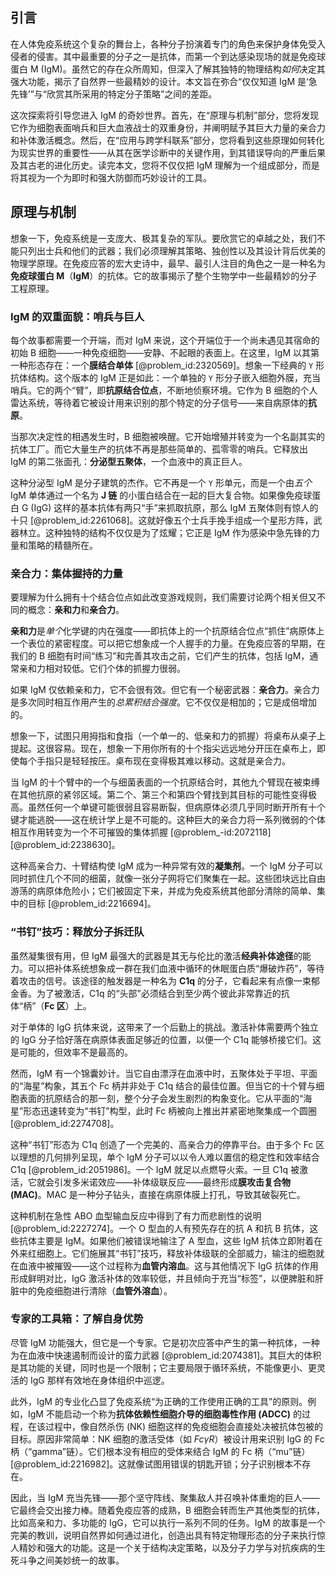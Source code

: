 ## 引言
在人体免疫系统这个复杂的舞台上，各种分子扮演着专门的角色来保护身体免受入侵者的侵害。其中最重要的分子之一是抗体，而第一个到达感染现场的就是免疫球蛋白 M (IgM)。虽然它的存在众所周知，但深入了解其独特的物理结构*如何*决定其强大功能，揭示了自然界一些最精妙的设计。本文旨在弥合“仅仅知道 IgM 是‘急先锋’”与“欣赏其所采用的特定分子策略”之间的差距。

这次探索将引导您进入 IgM 的奇妙世界。首先，在“原理与机制”部分，您将发现它作为细胞表面哨兵和巨大血液战士的双重身份，并阐明赋予其巨大力量的亲合力和补体激活概念。然后，在“应用与跨学科联系”部分，您将看到这些原理如何转化为现实世界的重要性——从其在医学诊断中的关键作用，到其错误导向的严重后果及其古老的进化历史。读完本文，您将不仅仅把 IgM 理解为一个组成部分，而是将其视为一个为即时和强大防御而巧妙设计的工具。

## 原理与机制

想象一下，免疫系统是一支庞大、极其复杂的军队。要欣赏它的卓越之处，我们不能只列出士兵和他们的武器；我们必须理解其策略、独创性以及其设计背后优美的物理学原理。在免疫应答的宏大史诗中，最早、最引人注目的角色之一是一种名为**免疫球蛋白 M**（**IgM**）的抗体。它的故事揭示了整个生物学中一些最精妙的分子工程原理。

### IgM 的双重面貌：哨兵与巨人

每个故事都需要一个开端，而对 IgM 来说，这个开端位于一个尚未遇见其宿命的初始 B 细胞——一种免疫细胞——安静、不起眼的表面上。在这里，IgM 以其第一种形态存在：一个**膜结合单体** [@problem_id:2320569]。想象一下经典的 `Y` 形抗体结构。这个版本的 IgM 正是如此：一个单独的 `Y` 形分子嵌入细胞外膜，充当哨兵。它的两个“臂”，即**抗原结合位点**，不断地侦察环境。它作为 B 细胞的个人雷达系统，等待着它被设计用来识别的那个特定的分子信号——来自病原体的**抗原**。

当那次决定性的相遇发生时，B 细胞被唤醒。它开始增殖并转变为一个名副其实的抗体工厂。而它大量生产的抗体不再是那些简单的、孤零零的哨兵。它释放出 IgM 的第二张面孔：**分泌型五聚体**，一个血液中的真正巨人。

这种分泌型 IgM 是分子建筑的杰作。它不再是一个 `Y` 形单元，而是一个由*五个* IgM 单体通过一个名为 **J 链** 的小蛋白结合在一起的巨大复合物。如果像免疫球蛋白 G (IgG) 这样的基本抗体有两只“手”来抓取抗原，那么 IgM 五聚体则有惊人的十只 [@problem_id:2261068]。这就好像五个士兵手挽手组成一个星形方阵，武器林立。这种独特的结构不仅仅是为了炫耀；它正是 IgM 作为感染中急先锋的力量和策略的精髓所在。

### 亲合力：集体握持的力量

要理解为什么拥有十个结合位点如此改变游戏规则，我们需要讨论两个相关但又不同的概念：**亲和力**和**亲合力**。

**亲和力**是*单个*化学键的内在强度——即抗体上的一个抗原结合位点“抓住”病原体上一个表位的紧密程度。可以把它想象成一个人握手的力量。在免疫应答的早期，在我们的 B 细胞有时间“练习”和完善其攻击之前，它们产生的抗体，包括 IgM，通常亲和力相对较低。它们个体的抓握力很弱。

如果 IgM 仅依赖亲和力，它不会很有效。但它有一个秘密武器：**亲合力**。亲合力是多次同时相互作用产生的*总累积结合强度*。它不仅仅是相加的；它是成倍增加的。

想象一下，试图只用拇指和食指（一个单一的、低亲和力的抓握）将桌布从桌子上提起。这很容易。现在，想象一下用你所有的十个指尖远远地分开压在桌布上，即使每个手指只是轻轻按压。桌布现在变得极其难以移动。这就是亲合力。

当 IgM 的十个臂中的一个与细菌表面的一个抗原结合时，其他九个臂现在被束缚在其他抗原的紧邻区域。第二个、第三个和第四个臂找到其目标的可能性变得极高。虽然任何一个单键可能很弱且容易断裂，但病原体必须几乎同时断开所有十个键才能逃脱——这在统计学上是不可能的。这种巨大的亲合力将一系列微弱的个体相互作用转变为一个不可摧毁的集体抓握 [@problem_-id:2072118] [@problem_id:2238630]。

这种高亲合力、十臂结构使 IgM 成为一种异常有效的**凝集剂**。一个 IgM 分子可以同时抓住几个不同的细菌，就像一张分子网将它们聚集在一起。这些团块远比自由游荡的病原体危险小；它们被固定下来，并成为免疫系统其他部分清除的简单、集中的目标 [@problem_id:2216694]。

### “书钉”技巧：释放分子拆迁队

虽然凝集很有用，但 IgM 最强大的武器是其无与伦比的激活**经典补体途径**的能力。可以把补体系统想象成一群在我们血液中循环的休眠蛋白质“爆破炸药”，等待着攻击的信号。该途径的触发器是一种名为 **C1q** 的分子，它看起来有点像一束郁金香。为了被激活，C1q 的“头部”必须结合到至少两个彼此非常靠近的抗体“柄”（**Fc 区**）上。

对于单体的 IgG 抗体来说，这带来了一个后勤上的挑战。激活补体需要两个独立的 IgG 分子恰好落在病原体表面足够近的位置，以便一个 C1q 能够桥接它们。这是可能的，但效率不是最高的。

然而，IgM 有一个锦囊妙计。当它自由漂浮在血液中时，五聚体处于平坦、平面的“海星”构象，其五个 Fc 柄并非处于 C1q 结合的最佳位置。但当它的十个臂与细胞表面的抗原结合的那一刻，整个分子会发生剧烈的构象变化。它从平面的“海星”形态迅速转变为“书钉”构型，此时 Fc 柄被向上推出并紧密地聚集成一个圆圈 [@problem_id:2274708]。

这种“书钉”形态为 C1q 创造了一个完美的、高亲合力的停靠平台。由于多个 Fc 区以理想的几何排列呈现，单个 IgM 分子可以以令人难以置信的稳定性和效率结合 C1q [@problem_id:2051986]。一个 IgM 就足以点燃导火索。一旦 C1q 被激活，它就会引发多米诺效应——补体级联反应——最终形成**膜攻击复合物 (MAC)**。MAC 是一种分子钻头，直接在病原体膜上打孔，导致其破裂死亡。

这种机制在急性 ABO 血型输血反应中得到了有力而悲剧性的说明 [@problem_id:2227274]。一个 O 型血的人有预先存在的抗 A 和抗 B 抗体，这些抗体主要是 IgM。如果他们被错误地输注了 A 型血，这些 IgM 抗体立即附着在外来红细胞上。它们施展其“书钉”技巧，释放补体级联的全部威力，输注的细胞就在血液中被摧毁——这个过程称为**血管内溶血**。这与其他情况下 IgG 抗体的作用形成鲜明对比，IgG 激活补体的效率较低，并且倾向于充当“标签”，以便脾脏和肝脏中的免疫细胞进行清除（**血管外溶血**）。

### 专家的工具箱：了解自身优势

尽管 IgM 功能强大，但它是一个专家。它是初次应答中产生的第一种抗体，一种为在血液中快速遏制而设计的蛮力武器 [@problem_id:2074381]。其巨大的体积是其功能的关键，同时也是一个限制；它主要局限于循环系统，不能像更小、更灵活的 IgG 那样有效地在身体组织中巡逻。

此外，IgM 的专业化凸显了免疫系统“为正确的工作使用正确的工具”的原则。例如，IgM 不能启动一个称为**抗体依赖性细胞介导的细胞毒性作用 (ADCC)** 的过程，在该过程中，像自然杀伤 (NK) 细胞这样的免疫细胞会直接处决被抗体包被的目标。原因非常简单：NK 细胞的激活受体（如 $Fc\gamma R$）被设计用来识别 IgG 的 Fc 柄（“gamma”链）。它们根本没有相应的受体来结合 IgM 的 Fc 柄（“mu”链） [@problem_id:2216982]。这就像试图用错误的钥匙开锁；分子识别根本不存在。

因此，当 IgM 充当先锋——那个坚守阵线、聚集敌人并召唤补体重炮的巨人——它最终会交出接力棒。随着免疫应答的成熟，B 细胞会转而生产其他类型的抗体，比如高亲和力、多功能的 IgG，它可以执行一系列不同的任务。IgM 的故事是一个完美的教训，说明自然界如何通过进化，创造出具有特定物理形态的分子来执行惊人精妙和强大的功能。这是一个关于结构决定策略，以及分子力学与对抗疾病的生死斗争之间美妙统一的故事。

